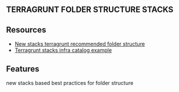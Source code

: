 ## TERRAGRUNT FOLDER STRUCTURE STACKS

## Resources
- [New stacks terragrunt recommended folder structure](https://github.com/gruntwork-io/terragrunt-infrastructure-live-stacks-example)
- [Terragrunt stacks infra catalog example](https://github.com/gruntwork-io/terragrunt-infrastructure-catalog-example)

## Features
new stacks based best practices for folder structure

